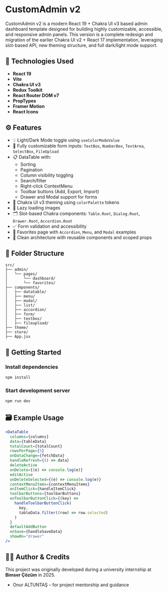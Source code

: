 
# CustomAdmin v2

CustomAdmin v2 is a modern React 19 + Chakra UI v3 based admin dashboard template designed for building highly customizable, accessible, and responsive admin panels. This version is a complete redesign and migration of the earlier Chakra UI v2 + React 17 implementation, leveraging slot-based API, new theming structure, and full dark/light mode support.

## 🧩 Technologies Used

- **React 19**
- **Vite**
- **Chakra UI v3**
- **Redux Toolkit**
- **React Router DOM v7**
- **PropTypes**
- **Framer Motion**
- **React Icons**

## ⚙️ Features

- 💡 Light/Dark Mode toggle using `useColorModeValue`
- 🔧 Fully customizable form inputs: `TextBox`, `NumberBox`, `TextArea`, `SelectBox`, `FileUpload`
- 📋 DataTable with:
  - Sorting
  - Pagination
  - Column visibility toggling
  - Search/filter
  - Right-click ContextMenu
  - Toolbar buttons (Add, Export, Import)
  - Drawer and Modal support for forms
- 🎨 Chakra UI v3 theming using `colorPalette` tokens
- 🔄 Lazy loading images
- 🗂 Slot-based Chakra components: `Table.Root`, `Dialog.Root`, `Drawer.Root`, `Accordion.Root`
- ✅ Form validation and accessibility
- 📁 Favorites page with `Accordion`, `Menu`, and `Modal` examples
- 🧪 Clean architecture with reusable components and scoped props

## 📁 Folder Structure

```
src/
├── admin/
│   └── pages/
│       └── dashboard/
│       └── favorites/
├── components/
│   ├── datatable/
│   ├── menu/
│   ├── modal/
│   ├── list/
│   ├── accordion/
│   ├── form/
│   ├── textbox/
│   ├── fileupload/
├── theme/
├── store/
├── App.jsx
```

## 📌 Getting Started

### Install dependencies

```bash
npm install
```

### Start development server

```bash
npm run dev
```

## 🗃 Example Usage

```jsx
<DataTable
  columns={columns}
  data={tableData}
  totalCount={totalCount}
  rowsPerPage={5}
  onDataChange={fetchData}
  handleRefresh={() => data}
  deleteActive
  onDelete={(e) => console.log(e)}
  editActive
  onDeleteSelected={(e) => console.log(e)}
  contextMenuItems={contextMenuItems}
  onItemClick={handleItemClick}
  toolbarButtons={toolbarButtons}
  onToolbarButtonClick={(key) =>
    handleToolbarButtonClick(
      key,
      tableData.filter((row) => row.selected)
    )
  }
  defaultAddButton
  onSave={handleSaveData}
  showOn="drawer"
/>
```

## 👨‍💻 Author & Credits

This project was originally developed during a university internship at **Bimser Çözüm** in 2025.




- Onur ALTUNTAŞ – for project mentorship and guidance



